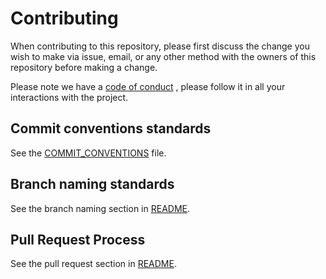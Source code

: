 # Contributing

When contributing to this repository, please first discuss the change you wish to make via issue, email, or any other method with the owners of this repository before making a change.

Please note we have a [code of conduct](CODE_OF_CONDUCT.md) , please follow it in all your interactions with the project.

## Commit conventions standards 

See the [COMMIT_CONVENTIONS](COMMIT_CONVENTIONS.md) file.

## Branch naming standards

See the branch naming section in [README](README.md#branch-naming-convention).

## Pull Request Process

See the pull request section in [README](README.md#merge-requests-mr).
